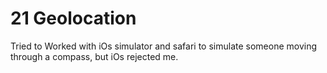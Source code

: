 # 21 Geolocation

Tried to Worked with iOs simulator and safari to simulate someone moving through a compass, but iOs rejected me.